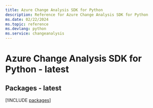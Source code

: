 ```yaml
---
title: Azure Change Analysis SDK for Python
description: Reference for Azure Change Analysis SDK for Python
ms.date: 02/22/2024
ms.topic: reference
ms.devlang: python
ms.service: changeanalysis
---
```

# Azure Change Analysis SDK for Python - latest
## Packages - latest
[!INCLUDE [packages](change-analysis-index.md)]